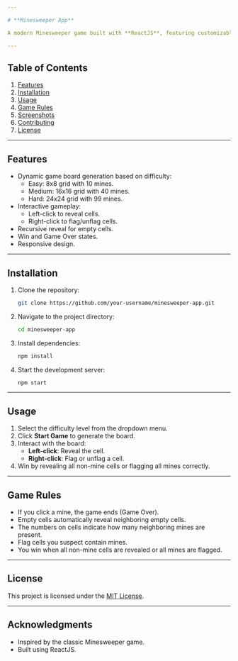 ```yaml
---

# **Minesweeper App**

A modern Minesweeper game built with **ReactJS**, featuring customizable difficulty levels, a sleek user interface, and interactive gameplay.

---
```


## **Table of Contents**
1. [Features](#features)
2. [Installation](#installation)
3. [Usage](#usage)
4. [Game Rules](#game-rules)
5. [Screenshots](#screenshots)
6. [Contributing](#contributing)
7. [License](#license)

---

## **Features**
- Dynamic game board generation based on difficulty:
  - Easy: 8x8 grid with 10 mines.
  - Medium: 16x16 grid with 40 mines.
  - Hard: 24x24 grid with 99 mines.
- Interactive gameplay:
  - Left-click to reveal cells.
  - Right-click to flag/unflag cells.
- Recursive reveal for empty cells.
- Win and Game Over states.
- Responsive design.

---

## **Installation**

1. Clone the repository:
   ```bash
   git clone https://github.com/your-username/minesweeper-app.git
   ```
2. Navigate to the project directory:
   ```bash
   cd minesweeper-app
   ```
3. Install dependencies:
   ```bash
   npm install
   ```
4. Start the development server:
   ```bash
   npm start
   ```

---

## **Usage**

1. Select the difficulty level from the dropdown menu.
2. Click **Start Game** to generate the board.
3. Interact with the board:
   - **Left-click**: Reveal the cell.
   - **Right-click**: Flag or unflag a cell.
4. Win by revealing all non-mine cells or flagging all mines correctly.

---

## **Game Rules**

- If you click a mine, the game ends (Game Over).
- Empty cells automatically reveal neighboring empty cells.
- The numbers on cells indicate how many neighboring mines are present.
- Flag cells you suspect contain mines.
- You win when all non-mine cells are revealed or all mines are flagged.

---

## **License**

This project is licensed under the [MIT License](LICENSE).

---

## **Acknowledgments**
- Inspired by the classic Minesweeper game.
- Built using ReactJS.
